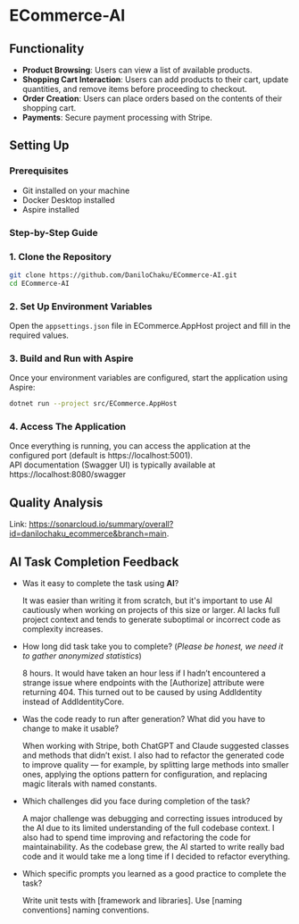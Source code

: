 # ECommerce-AI

## Functionality

- **Product Browsing**: Users can view a list of available products.
- **Shopping Cart Interaction**: Users can add products to their cart, update quantities, and remove items before proceeding to checkout.
- **Order Creation**: Users can place orders based on the contents of their shopping cart.
- **Payments**: Secure payment processing with Stripe.

## Setting Up 

### Prerequisites

- Git installed on your machine
- Docker Desktop installed
- Aspire installed

### Step-by-Step Guide

### 1. Clone the Repository

```bash
git clone https://github.com/DaniloChaku/ECommerce-AI.git
cd ECommerce-AI
```

### 2. Set Up Environment Variables

Open the `appsettings.json` file in ECommerce.AppHost project and fill in the required values.

### 3. Build and Run with Aspire

Once your environment variables are configured, start the application using Aspire:

```bash
dotnet run --project src/ECommerce.AppHost
```

### 4. Access The Application

Once everything is running, you can access the application at the configured port (default is https://localhost:5001).  
API documentation (Swagger UI) is typically available at https://localhost:8080/swagger

## Quality Analysis
Link: https://sonarcloud.io/summary/overall?id=danilochaku_ecommerce&branch=main.

## AI Task Completion Feedback
- Was it easy to complete the task using **AI**?
  
  It was easier than writing it from scratch, but it's important to use AI cautiously when working on projects of this size or larger. AI lacks full project context and tends to generate suboptimal or incorrect code as complexity increases. 

- How long did task take you to complete? (*Please be honest, we need it to gather anonymized statistics*)
  
  8 hours. It would have taken an hour less if I hadn’t encountered a strange issue where endpoints with the [Authorize] attribute were returning 404. This turned out to be caused by using AddIdentity instead of AddIdentityCore.

- Was the code ready to run after generation? What did you have to change to make it usable?
  
  When working with Stripe, both ChatGPT and Claude suggested classes and methods that didn’t exist. I also had to refactor the generated code to improve quality — for example, by splitting large methods into smaller ones, applying the options pattern for configuration, and replacing magic literals with named constants.

- Which challenges did you face during completion of the task?
  
  A major challenge was debugging and correcting issues introduced by the AI due to its limited understanding of the full codebase context. I also had to spend time improving and refactoring the code for maintainability. As the codebase grew, the AI started to write really bad code and it would take me a long time if I decided to refactor everything.
  
- Which specific prompts you learned as a good practice to complete the task?
  
  Write unit tests with [framework and libraries]. Use [naming conventions] naming conventions.
